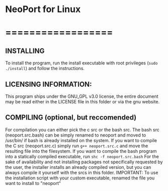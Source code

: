 # NeoPort for Linux
# ==================
## INSTALLING
To install the program, run the install executable with root privileges (`sudo ./install`) and follow the instructions.

## LICENSING INFORMATION:
This program ships under the GNU_GPL v3.0 license, the entire document may be read either in the LICENSE file in this folder or via the gnu website.

## COMPILING (optional, but reccomended)
For compilation you can either pick the c src or the bash src.
The bash src (neoport.src.bash) can be simply renamed to neoport and moved to /usr/bin/ if bash is already installed on the system.
If you want to compile the C src (neoport.src.c) simply run `g++ neoport.src.c` and move the resulting file into the filesystem.
If you want to compile the bash program into a statically compiled executable, run `shc -f neoport.src.bash`
For the sake of availability and not installing packages not specifically requested by the user, the installer installs an already compiled version, but you can always compile it yourself with the srcs in this folder.
IMPORTANT: To use the installation script with your custom executable, renamed the file you want to install to "neoport"
